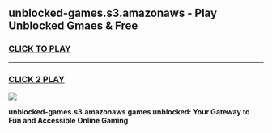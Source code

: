
## unblocked-games.s3.amazonaws - Play Unblocked Gmaes & Free
<h3>
<a href="https://premium.freeplayer.one?title=unblocked-games.s3.amazonaws&ref=19F">CLICK TO PLAY</a></h3>
<hr>

<h3>
<a href="https://premium.freeplayer.one?title=unblocked-games.s3.amazonaws&ref=19F">CLICK 2 PLAY</a>
  
</h3>

<a href="https://premium.freeplayer.one?title=unblocked-games.s3.amazonaws&ref=19F/"><img src="https://clearcache.store/games.png"></a>


**unblocked-games.s3.amazonaws games unblocked: Your Gateway to Fun and Accessible Online Gaming**
